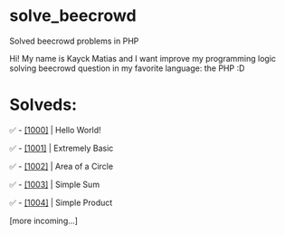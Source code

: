 # solve_beecrowd
Solved beecrowd problems in PHP

Hi! My name is Kayck Matias and I want improve my programming logic solving beecrowd question in my favorite language: the PHP :D

# Solveds:

✅ - [[1000]](https://github.com/KayckMatias/solve_beecrowd/blob/main/beginner/1000.php) | Hello World!

✅ - [[1001]](https://github.com/KayckMatias/solve_beecrowd/blob/main/beginner/1001.php) | Extremely Basic

✅ - [[1002]](https://github.com/KayckMatias/solve_beecrowd/blob/main/beginner/1002.php) | Area of a Circle

✅ - [[1003]](https://github.com/KayckMatias/solve_beecrowd/blob/main/beginner/1003.php) | Simple Sum

✅ - [[1004]](https://github.com/KayckMatias/solve_beecrowd/blob/main/beginner/1003.php) | Simple Product

[more incoming...]